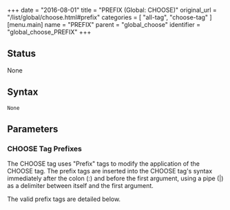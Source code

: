 +++
date = "2016-08-01"
title = "PREFIX (Global: CHOOSE)"
original_url = "/list/global/choose.html#prefix"
categories = [ "all-tag", "choose-tag" ]
[menu.main]
    name = "PREFIX"
    parent = "global_choose"
    identifier = "global_choose_PREFIX"
+++

## Status

None

## Syntax

`None`

## Parameters




### <span id="prefix"></span> CHOOSE Tag Prefixes

The CHOOSE tag uses "Prefix" tags to modify the application of the
CHOOSE tag. The prefix tags are inserted into the CHOOSE tag's syntax
immediately after the colon (:) and before the first argument, using a
pipe (|) as a delimiter between itself and the first argument.

The valid prefix tags are detailed below.

